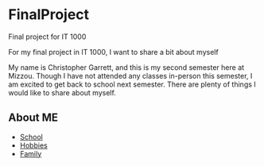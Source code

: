 # FinalProject
Final project for IT 1000
 
For my final project in IT 1000, I want to share a bit about myself

My name is Christopher Garrett, and this is my second semester here at Mizzou. Though I have not attended any classes in-person this semester, I am excited to get back to school next semester. There are plenty of things I would like to share about myself.

## About ME

* [School](School.md)
* [Hobbies](Hobbies.md)
* [Family](Family.md)
